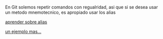En Git solemos repetir comandos con regualridad, asi que si se desea usar un metodo mnemotecnico, es apropiado usar los alias

[aprender sobre alias](https://git-scm.com/book/en/v2/Git-Basics-Git-Aliases)

[un ejemplo mas...](https://www.solucionex.com/blog/configurando-alias-en-git)
